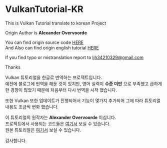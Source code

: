 # VulkanTutorial-KR
This is Vulkan Tutorial translate to korean Project

Origin Author is __Alexander Overvoorde__

You can find origin source code [HERE](https://github.com/Overv/VulkanTutorial)  
And Also can find origin english tutorial [HERE](https://vulkan-tutorial.com/)

If you find typo or mistranslation report to ljh34210329@gmail.com

Thanks

Vulkan 튜토리얼을 한글로 번역하는 프로젝트입니다.  
예전에 블로그에 번역을 해둔 것이 있지만, 영어 실력이 __수준 미만__ 으로 부족했고 급하게 한 경향이 많았기 때문에 처음부터 다시 번역을 시작 했습니다.  

또한 Vulkan 또한 업데이트가 진행되어서 기능이 몇가지 추가되어 그에 따라 튜토리얼 내용도 조금씩 변화 했습니다.

이 튜토리얼의 원작자는 __Alexander Overvoorde__ 이십니다.  
프로젝트에서 사용되는 코드들은 [여기서](https://github.com/Overv/VulkanTutorial) 보실 수 있습니다.  
원본 튜토리얼은 [여기서](https://vulkan-tutorial.com/) 보실 수 있습니다.

감사합니다.
